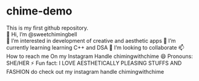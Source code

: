 # chime-demo
This is my first github repository.
<br>
👋 Hi, I’m @sweetchimingbell
<br>
👀 I’m interested in development of creative and aesthetic apps
🌱 I’m currently learning learning C++ and DSA
💞️ I’m looking to collaborate
📫 How to reach me On my Instagram Handle chimingwithchime
😄 Pronouns: SHE/HER
⚡ Fun fact: I LOVE AESTHETICALLY PLEASING STUFFS AND FASHION do check out my instagram handle chimingwithchime

